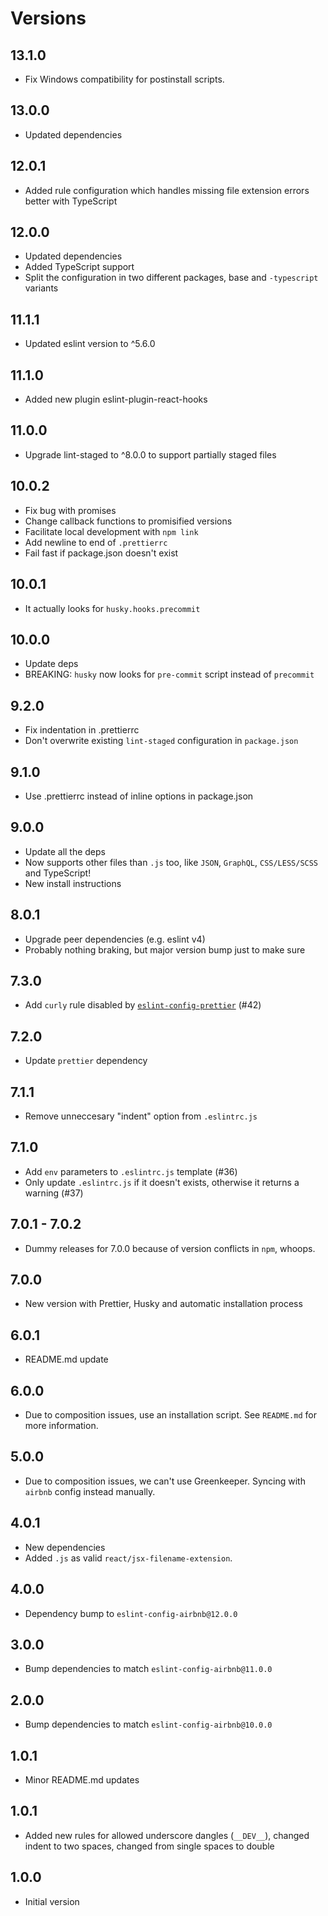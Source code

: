# Versions

## 13.1.0

- Fix Windows compatibility for postinstall scripts.

## 13.0.0

- Updated dependencies

## 12.0.1
- Added rule configuration which handles missing file extension errors better with TypeScript


## 12.0.0

- Updated dependencies
- Added TypeScript support
- Split the configuration in two different packages, base and `-typescript` variants

## 11.1.1

- Updated eslint version to ^5.6.0

## 11.1.0

- Added new plugin eslint-plugin-react-hooks

## 11.0.0

- Upgrade lint-staged to ^8.0.0 to support partially staged files

## 10.0.2

- Fix bug with promises
- Change callback functions to promisified versions
- Facilitate local development with `npm link`
- Add newline to end of `.prettierrc`
- Fail fast if package.json doesn't exist

## 10.0.1

- It actually looks for `husky.hooks.precommit`

## 10.0.0

- Update deps
- BREAKING: `husky` now looks for `pre-commit` script instead of `precommit`

## 9.2.0

- Fix indentation in .prettierrc
- Don't overwrite existing `lint-staged` configuration in `package.json`

## 9.1.0

- Use .prettierrc instead of inline options in package.json

## 9.0.0

- Update all the deps
- Now supports other files than `.js` too, like `JSON`, `GraphQL`, `CSS/LESS/SCSS` and TypeScript!
- New install instructions

## 8.0.1

- Upgrade peer dependencies (e.g. eslint v4)
- Probably nothing braking, but major version bump just to make sure

## 7.3.0

- Add `curly` rule disabled by [`eslint-config-prettier`](https://github.com/prettier/eslint-config-prettier#curly) (#42)

## 7.2.0

- Update `prettier` dependency

## 7.1.1

- Remove unneccesary "indent" option from `.eslintrc.js`

## 7.1.0

- Add `env` parameters to `.eslintrc.js` template (#36)
- Only update `.eslintrc.js` if it doesn't exists, otherwise it returns a warning (#37)

## 7.0.1 - 7.0.2

- Dummy releases for 7.0.0 because of version conflicts in `npm`, whoops.

## 7.0.0

- New version with Prettier, Husky and automatic installation process

## 6.0.1

- README.md update

## 6.0.0

- Due to composition issues, use an installation script. See `README.md` for more information.

## 5.0.0

- Due to composition issues, we can't use Greenkeeper. Syncing with `airbnb` config instead manually.

## 4.0.1

- New dependencies
- Added `.js` as valid `react/jsx-filename-extension`.

## 4.0.0

- Dependency bump to `eslint-config-airbnb@12.0.0`

## 3.0.0

- Bump dependencies to match `eslint-config-airbnb@11.0.0`

## 2.0.0

- Bump dependencies to match `eslint-config-airbnb@10.0.0`

## 1.0.1

- Minor README.md updates

## 1.0.1

- Added new rules for allowed underscore dangles (`__DEV__`), changed indent to two spaces, changed from single spaces to double

## 1.0.0

- Initial version
